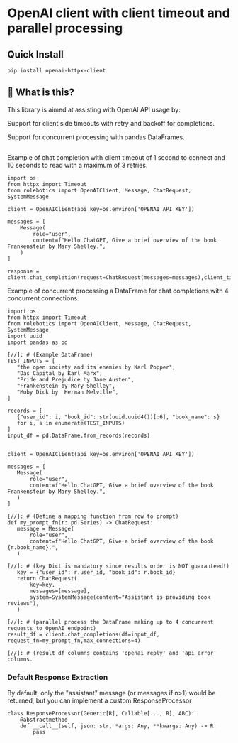 # OpenAI client with client timeout and parallel processing

## Quick Install

`pip install openai-httpx-client`

## 🤔 What is this?

This library is aimed at assisting with OpenAI API usage by:

Support for client side timeouts with retry and backoff for completions.

Support for concurrent processing with pandas DataFrames.

##

Example of chat completion with client timeout of 1 second to connect and 10 seconds to read with a maximum of 3
retries.

````
import os
from httpx import Timeout
from rolebotics import OpenAIClient, Message, ChatRequest, SystemMessage

client = OpenAIClient(api_key=os.environ['OPENAI_API_KEY'])

messages = [
    Message(
        role="user",
        content=f"Hello ChatGPT, Give a brief overview of the book Frankenstein by Mary Shelley.",
    )
]

response = client.chat_completion(request=ChatRequest(messages=messages),client_timeout=Timeout(1.0,read=10.0),retries=3)

````

Example of concurrent processing a DataFrame for chat completions with 4 concurrent connections.

 ````
import os
from httpx import Timeout
from rolebotics import OpenAIClient, Message, ChatRequest, SystemMessage
import uuid
import pandas as pd

[//]: # (Example DataFrame)
TEST_INPUTS = [
    "the open society and its enemies by Karl Popper",
    "Das Capital by Karl Marx",
    "Pride and Prejudice by Jane Austen",
    "Frankenstein by Mary Shelley",
    "Moby Dick by  Herman Melville",
]

records = [
    {"user_id": i, "book_id": str(uuid.uuid4())[:6], "book_name": s}
    for i, s in enumerate(TEST_INPUTS)
]
input_df = pd.DataFrame.from_records(records)


client = OpenAIClient(api_key=os.environ['OPENAI_API_KEY'])

messages = [
    Message(
        role="user",
        content=f"Hello ChatGPT, Give a brief overview of the book Frankenstein by Mary Shelley.",
    )
]

[//]: # (Define a mapping function from row to prompt)
def my_prompt_fn(r: pd.Series) -> ChatRequest:
    message = Message(
        role="user",
        content=f"Hello ChatGPT, Give a brief overview of the book {r.book_name}.",
    )

[//]: # (key Dict is mandatory since results order is NOT guaranteed!)
    key = {"user_id": r.user_id, "book_id": r.book_id}
    return ChatRequest(
        key=key,
        messages=[message],
        system=SystemMessage(content="Assistant is providing book reviews"),
    )

[//]: # (parallel process the DataFrame making up to 4 concurrent requests to OpenAI endpoint)
result_df = client.chat_completions(df=input_df, request_fn=my_prompt_fn,max_connections=4)

[//]: # (result_df columns contains 'openai_reply' and 'api_error' columns.

````

### Default Response Extraction

By default, only the "assistant" message (or messages if n>1) would be returned,
but you can implement a custom ResponseProcessor

```
class ResponseProcessor(Generic[R], Callable[..., R], ABC):
    @abstractmethod
    def __call__(self, json: str, *args: Any, **kwargs: Any) -> R:
        pass
```


